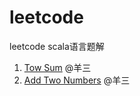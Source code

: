 # leetcode
leetcode scala语言题解

1. [Tow Sum](./src/main/scala/problem_001/TwoSum.scala) @羊三
2. [Add Two Numbers](./src/main/scala/problem_002/AddTwoNumbers.scala) @羊三